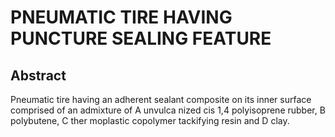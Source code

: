 # PNEUMATIC TIRE HAVING PUNCTURE SEALING FEATURE

## Abstract
Pneumatic tire having an adherent sealant composite on its inner surface comprised of an admixture of A unvulca nized cis 1,4 polyisoprene rubber, B polybutene, C ther moplastic copolymer tackifying resin and D clay.